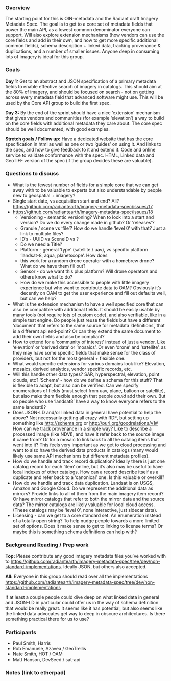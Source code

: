 ### Overview
 
The starting point for this is OIN-metadata and the Radiant draft Imagery Metadata Spec. The goal is to get to a core set of metadata fields that power the main API, as a lowest common denominator everyone can support. Will also explore extension mechanisms (how vendors can use the core fields and add in their own, and how to get more specific additional common fields), schema description + linked data, tracking provenance & duplications, and a number of smaller issues. Anyone deep in consuming lots of imagery is ideal for this group.
 
### Goals

**Day 1:** Get to an abstract and JSON specification of a primary metadata fields to enable effective search of imagery in catalogs. This should aim at the 80% of imagery, and should be focused on search - not on getting across every metadata field that advanced software might use. This will be used by the Core API group to build the first spec.

**Day 3:** By the end of the sprint should have a nice ‘extension’ mechanism that gives vendors and communities (for example ‘elevation’) a way to build on the core fields with additional metadata they care about. The core spec should be well documented, with good examples. 

**Stretch goals / Follow up:**
Have a dedicated website that has the core specification in html as well as one or two ‘guides’ on using it. And links to the spec, and how to give feedback to it and extend it.
Code and online service to validate conformance with the spec. 
HTML, Linked data and GeoTIFF version of the spec (if the group decides these are valuable).
 
### Questions to discuss

* What is the fewest number of fields for a simple core that we can get away with to be valuable to experts but also understandable by people new to geospatial + imagery?
* Single start date, vs acquisition start and end? All? https://github.com/radiantearth/imagery-metadata-spec/issues/17 
* https://github.com/radiantearth/imagery-metadata-spec/issues/18 
    * Versioning - semantic versioning? When to lock into a start and version? Do we do every change made in github? Or ‘releases’? 
    * Granule / scene vs ‘file’? How do we handle ‘level 0’ with that? Just a link to multiple files? 
    * ID’s - UUID vs SceneID vs ?  
    * Do we need a Title? 
    * Platform - general ‘type’ (satellite / uav), vs specific platform ‘landsat-8, aqua, planetscope’. How does 
    * this work for a random drone operator with a homebrew drone? What do we have them fill out? 
    * Sensor - do we want this plus platform? Will drone operators and others know what to do? 
    * How do we make this accessible to people with little imagery experience but who want to contribute data to OAM? Obviously it’s decently on OAM to get the user experience and fill out defaults well, but can we help?
* What is the extension mechanism to have a well specified core that can also be compatible with additional fields. It should be easily usable by many tools (not require lots of custom code), and also verifiable, like in a simple test engine. Do people just reuse the fields but have a different ‘document’ that refers to the same source for metadata ‘definitions’, that is a different api end-point? Or can they extend the same document to add their own fields and also be compliant?
* How to extend for a ‘community of interest’ instead of just a vendor. Like ‘elevation’ or ‘derived data’ or ‘mosaics’. Or even ‘drone’ and ‘satellite’, as they may have some specific fields that make sense for the class of providers, but not for the most general + flexible one.
* What would specific extensions for various domains look like? Elevation, mosaics, derived analytics, vendor specific records, etc.
* Will this handle other data types? SAR, hyperspectral, elevation, point clouds, etc?
‘Schema’ - how do we define a schema for this stuff? That is flexible to adapt, but also can be verified. Can we specify enumerations of fields (must select from uav, plane, balloon or satellite), but also make them flexible enough that people _could_ add their own. But so people who use ‘landsat8’ have a way to know everyone refers to the same landsat8? 
* Does JSON-LD and/or linked data in general have potential to help the above? Not necessarily getting all crazy with RDF, but setting up something like http://schema.org or http://purl.org/goodrelations/v1#
How can we track provenance in a simple way? Like to describe a processed image (like NDVI), and have it refer back to the source image it came from? Or for a mosaic to link back to all the catalog items that went into it? This feels very important as we get to cloud processing and want to also have the derived data products in catalogs (many would likely use same API mechanisms but different metadata profiles).
* How do we handle and track record duplication? Ideally there is just one catalog record for each ‘item’ online, but it’s also may be useful to have local indexes of other catalogs. How can a record describe itself as a duplicate and refer back to a ‘canonical’ one. Is this valuable or overkill?
* How do we handle and track data duplication. Landsat is on USGS, Amazon and Google Cloud. Do we represent the additional data as mirrors? Provide links to all of them from the main imagery item record? Or have mirror catalogs that refer to both the mirror data and the source data? The mirror catalogs are likely valuable for local cloud access. (These catalogs may be ‘level 0’, none interactive, just sidecar data).
* Licensing - can we get to a core standard set. An enumeration instead of a totally open string? To help nudge people towards a more limited set of options. Does it make sense to get to linking to license terms? Or maybe this is something schema definitions can help with?

 
### Background Reading / Prep work
 
**Top:** Please contribute any good imagery metadata files you’ve worked with to https://github.com/radiantearth/imagery-metadata-spec/tree/dev/non-standard-implementations. Ideally JSON, but others also accepted.
 
**All:** Everyone in this group should read over all the implementations https://github.com/radiantearth/imagery-metadata-spec/tree/dev/non-standard-implementations 
 
If at least a couple people could dive deep on what linked data in general and JSON-LD in particular could offer us in the way of schema definition that would be really great. It seems like it has potential, but also seems like the linked data advocates get way to deep in obscure architectures. Is there something practical there for us to use?
 
### Participants
 
* Paul Smith, Harris
* Rob Emanuele, Azavea / GeoTrellis
* Nate Smith, HOT / OAM
* Matt Hanson, DevSeed / sat-api
 
### Notes (link to etherpad)
